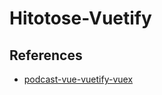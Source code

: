 # Hitotose-Vuetify

## References

- [podcast-vue-vuetify-vuex](https://codesandbox.io/p/sandbox/k34wypv3kr)